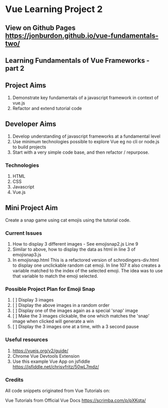 # Vue Learning Project 2

## View on Github Pages https://jonburdon.github.io/vue-fundamentals-two/

## Learning Fundamentals of Vue Frameworks - part 2

## Project Aims
1. Demonstrate key fundamentals of a javascript framework in context of vue.js
2. Refactor and extend tutorial code

## Developer Aims
1. Develop understanding of javascript frameworks at a fundamental level
2. Use minimum technologies possible to explore Vue eg no cli or node.js to build projects
3. Start with a very simple code base, and then refactor / repurpose.

### Technologies
1. HTML
2. CSS
3. Javascript
4. Vue.js

## Mini Project Aim
Create a snap game using cat emojis using the tutorial code.

### Current Issues
1. How to display 3 different images - See emojisnap2.js Line 9
2. Similar to above, how to display the data as html in line 3 of emojisnap3.js
3. In emojisnap.html This is a refactored version of schrodingers-div.html to display one unclickable random cat emoji. In line 107 it also creates a variable matched to the index of the selected emoji. The idea was to use that variable to match the emoji selected.

### Possible Project Plan for Emoji Snap
1. [ ] Display 3 images
2. [ ] Display the above images in a random order
3. [ ] Display one of the images again as a special 'snap' image
4. [ ] Make the 3 images clickable, the one which matches the 'snap' image when clicked will generate a win
5. [ ] Display the 3 images one at a time, with a 3 second pause



### Useful resources
1. https://vuejs.org/v2/guide/
2. Chrome Vue Devtools Extension
3. Use this example Vue App on jsfiddle https://jsfiddle.net/chrisvfritz/50wL7mdz/

### Credits
All code snippets originated from Vue Tutorials on:

Vue Tutorials from Official Vue Docs
https://scrimba.com/p/pXKqta/
